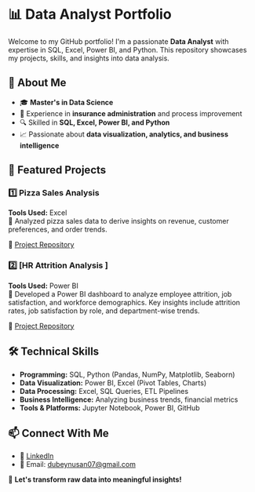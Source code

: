 # 📊 Data Analyst Portfolio

Welcome to my GitHub portfolio! I'm a passionate **Data Analyst** with expertise in SQL, Excel, Power BI, and Python. This repository showcases my projects, skills, and insights into data analysis.

## 🚀 About Me
- 🎓 **Master's in Data Science**
- 💼 Experience in **insurance administration** and process improvement
- 🔍 Skilled in **SQL, Excel, Power BI, and Python**
- 📈 Passionate about **data visualization, analytics, and business intelligence**

## 📂 Featured Projects
### 1️⃣ **Pizza Sales Analysis**
**Tools Used:** Excel   
📌 Analyzed pizza sales data to derive insights on revenue, customer preferences, and order trends.

🔗 [Project Repository](https://github.com/NUS1996/Pizza_sales_analysis)

### 2️⃣ **[HR Attrition Analysis ]**
**Tools Used:** Power BI  
📌 Developed a Power BI dashboard to analyze employee attrition, job satisfaction, and workforce demographics. Key insights include attrition rates, job satisfaction by role, and department-wise trends.

🔗 [Project Repository](https://github.com/NUS1996/HR-Analysis-)

## 🛠️ Technical Skills
- **Programming:** SQL, Python (Pandas, NumPy, Matplotlib, Seaborn)
- **Data Visualization:** Power BI, Excel (Pivot Tables, Charts)
- **Data Processing:** Excel, SQL Queries, ETL Pipelines
- **Business Intelligence:** Analyzing business trends, financial metrics
- **Tools & Platforms:** Jupyter Notebook, Power BI, GitHub

## 📫 Connect With Me
- 💼 [LinkedIn](https://www.linkedin.com/in/nusan-dubey-32a875229/)
- 📧 Email: dubeynusan07@gmail.com

🚀 **Let's transform raw data into meaningful insights!**

